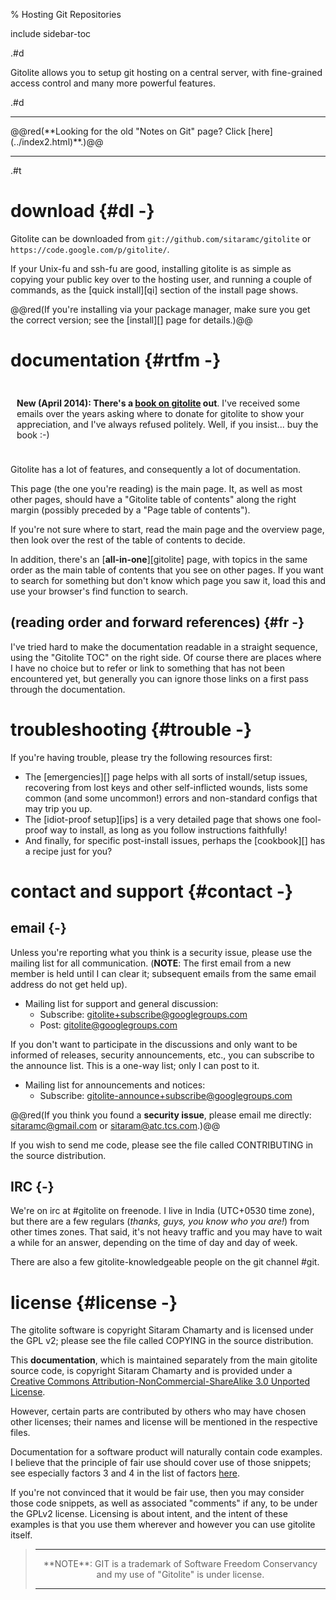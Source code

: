% Hosting Git Repositories

include sidebar-toc

.#d

Gitolite allows you to setup git hosting on a central server, with
fine-grained access control and many more powerful features.

.#d

<hr /> @@red(**Looking for the old "Notes on Git" page?  Click
[here](../index2.html)**.)@@ <hr />

.#t

# download {#dl -}

Gitolite can be downloaded from `git://github.com/sitaramc/gitolite` or
`https://code.google.com/p/gitolite/`.

If your Unix-fu and ssh-fu are good, installing gitolite is as simple as
copying your public key over to the hosting user, and running a couple of
commands, as the [quick install][qi] section of the install page shows.

@@red(If you're installing via your package manager, make sure you get the
correct version; see the [install][] page for details.)@@

# documentation {#rtfm -}

<div class="green box-r" style="padding: 10px">

**New (April 2014): There's a [book on gitolite][book] out**.  I've received
some emails over the years asking where to donate for gitolite to show your
appreciation, and I've always refused politely.  Well, if you insist... buy
the book :-)

</div>

Gitolite has a lot of features, and consequently a lot of documentation.

This page (the one you're reading) is the main page.  It, as well as most
other pages, should have a "Gitolite table of contents" along the right
margin (possibly preceded by a "Page table of contents").

If you're not sure where to start, read the main page and the overview page,
then look over the rest of the table of contents to decide.

In addition, there's an [**all-in-one**][gitolite] page, with topics in the same
order as the main table of contents that you see on other pages.  If you want
to search for something but don't know which page you saw it, load this and
use your browser's find function to search.

## (reading order and forward references) {#fr -}

I've tried hard to make the documentation readable in a straight sequence,
using the "Gitolite TOC" on the right side.  Of course there are places where
I have no choice but to refer or link to something that has not been
encountered yet, but generally you can ignore those links on a first pass
through the documentation.

<!-- Finally, there's also an [all-in-one page](gitolite.html).  If you're looking -->
<!-- for some word/phrase but forgot which page it was mentioned in, you can load -->
<!-- the all-in-one-page and use your browser's Ctrl-F (find in page) function. -->

# troubleshooting {#trouble -}

If you're having trouble, please try the following resources first:

*   The [emergencies][] page helps with all sorts of install/setup issues,
    recovering from lost keys and other self-inflicted wounds, lists some
    common (and some uncommon!) errors and non-standard configs that may trip
    you up.
*   The [idiot-proof setup][ips] is a very detailed page that shows one
    fool-proof way to install, as long as you follow instructions faithfully!
*   And finally, for specific post-install issues, perhaps the [cookbook][]
    has a recipe just for you?

# contact and support {#contact -}

## email {-}

Unless you're reporting what you think is a security issue, please use the
mailing list for all communication.  (**NOTE**: The first email from a new
member is held until I can clear it; subsequent emails from the same email
address do not get held up).

  * Mailing list for support and general discussion:
      * Subscribe: gitolite+subscribe@googlegroups.com
      * Post: gitolite@googlegroups.com

If you don't want to participate in the discussions and only want to be
informed of releases, security announcements, etc., you can subscribe to the
announce list.  This is a one-way list; only I can post to it.

  * Mailing list for announcements and notices:
      * Subscribe: gitolite-announce+subscribe@googlegroups.com

@@red(If you think you found a **security issue**, please email me directly:
sitaramc@gmail.com or sitaram@atc.tcs.com.)@@

If you wish to send me code, please see the file called CONTRIBUTING in the
source distribution.

## IRC {-}

We're on irc at #gitolite on freenode.  I live in India (UTC+0530 time zone),
but there are a few regulars (*thanks, guys, you know who you are!*) from
other times zones.  That said, it's not heavy traffic and you may have to wait
a while for an answer, depending on the time of day and day of week.

There are also a few gitolite-knowledgeable people on the git channel #git.

# license {#license -}

The gitolite software is copyright Sitaram Chamarty and is licensed under the
GPL v2; please see the file called COPYING in the source distribution.

This **documentation**, which is maintained separately from the main gitolite
source code, is copyright Sitaram Chamarty and is provided under a [Creative
Commons Attribution-NonCommercial-ShareAlike 3.0 Unported
License](http://creativecommons.org/licenses/by-nc-sa/3.0/).

However, certain parts are contributed by others who may have chosen other
licenses; their names and license will be mentioned in the respective files.

Documentation for a software product will naturally contain code examples.  I
believe that the principle of fair use should cover use of those snippets; see
especially factors 3 and 4 in the list of factors
[here](http://en.wikipedia.org/wiki/Fair_use#Fair_use_under_United_States_law).

If you're not convinced that it would be fair use, then you may consider those
code snippets, as well as associated "comments" if any, to be under the GPLv2
license.  Licensing is about intent, and the intent of these examples is that
you use them wherever and however you can use gitolite itself.

>   <hr />
>   <center>**NOTE**: GIT is a trademark of Software Freedom Conservancy and my use of
>   "Gitolite" is under license.</center>
>   <hr />

[basic]: basic.html
[advanced]: advanced.html
[book]: http://www.packtpub.com/gitolite-essentials/book

<script type="text/javascript">
<!--
    window.onload = function() {
        hide_show('GTOC')
    }
-->
</script>
